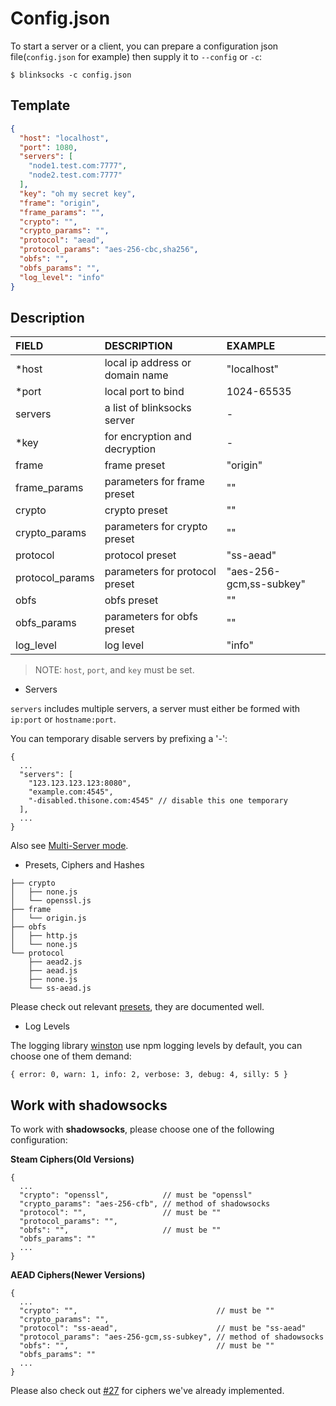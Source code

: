 # Config.json

To start a server or a client, you can prepare a configuration json file(`config.json` for example)
then supply it to `--config` or `-c`:

```
$ blinksocks -c config.json
```

## Template

```json
{
  "host": "localhost",
  "port": 1080,
  "servers": [
    "node1.test.com:7777",
    "node2.test.com:7777"
  ],
  "key": "oh my secret key",
  "frame": "origin",
  "frame_params": "",
  "crypto": "",
  "crypto_params": "",
  "protocol": "aead",
  "protocol_params": "aes-256-cbc,sha256",
  "obfs": "",
  "obfs_params": "",
  "log_level": "info"
}
```

## Description

|       FIELD      |               DESCRIPTION                 |         EXAMPLE         |
|:-----------------|:------------------------------------------|:------------------------|
| *host            | local ip address or domain name           | "localhost"             |
| *port            | local port to bind                        | 1024-65535              |
| servers          | a list of blinksocks server               | -                       |
| *key             | for encryption and decryption             | -                       |
| frame            | frame preset                              | "origin"                |
| frame_params     | parameters for frame preset               | ""                      |
| crypto           | crypto preset                             | ""                      |
| crypto_params    | parameters for crypto preset              | ""                      |
| protocol         | protocol preset                           | "ss-aead"               |
| protocol_params  | parameters for protocol preset            | "aes-256-gcm,ss-subkey" |
| obfs             | obfs preset                               | ""                      |
| obfs_params      | parameters for obfs preset                | ""                      |
| log_level        | log level                                 | "info"                  |

> NOTE: `host`, `port`, and `key` must be set.

* Servers

`servers` includes multiple servers, a server must either be formed with `ip:port` or `hostname:port`.

You can temporary disable servers by prefixing a '-':

```
{
  ...
  "servers": [
    "123.123.123.123:8080",
    "example.com:4545",
    "-disabled.thisone.com:4545" // disable this one temporary
  ],
  ...
}
```

Also see [Multi-Server mode](../development/architecture#multi-server-mode).

* Presets, Ciphers and Hashes

```
├── crypto
│   ├── none.js
│   └── openssl.js
├── frame
│   └── origin.js
├── obfs
│   ├── http.js
│   └── none.js
└── protocol
    ├── aead2.js
    ├── aead.js
    ├── none.js
    └── ss-aead.js
```

Please check out relevant [presets](src/presets), they are documented well.

* Log Levels

The logging library [winston](https://github.com/winstonjs/winston) use
npm logging levels by default, you can choose one of them demand:

```
{ error: 0, warn: 1, info: 2, verbose: 3, debug: 4, silly: 5 }
```

## Work with shadowsocks

To work with **shadowsocks**, please choose one of the following configuration:

**Steam Ciphers(Old Versions)**

```
{
  ...
  "crypto": "openssl",            // must be "openssl"
  "crypto_params": "aes-256-cfb", // method of shadowsocks
  "protocol": "",                 // must be ""
  "protocol_params": "",
  "obfs": "",                     // must be ""
  "obfs_params": ""
  ...
}
```

**AEAD Ciphers(Newer Versions)**

```
{
  ...
  "crypto": "",                               // must be ""
  "crypto_params": "",
  "protocol": "ss-aead",                      // must be "ss-aead"
  "protocol_params": "aes-256-gcm,ss-subkey", // method of shadowsocks
  "obfs": "",                                 // must be ""
  "obfs_params": ""
  ...
}
```

Please also check out [#27](https://github.com/blinksocks/blinksocks/issues/27) for ciphers we've
already implemented.
